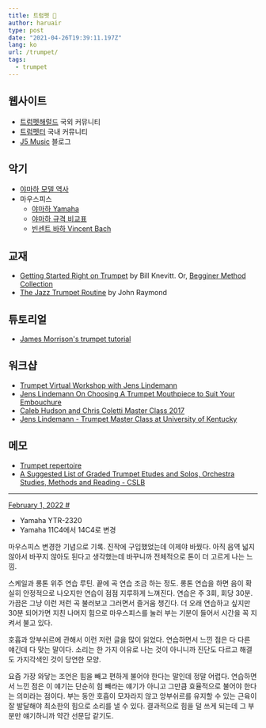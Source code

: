 ```yaml
---
title: 트럼펫 🎺
author: haruair
type: post
date: "2021-04-26T19:39:11.197Z"
lang: ko
url: /trumpet/
tags:
  - trumpet
---
```


## 웹사이트

- [트럼펫해럴드](https://www.trumpetherald.com/) 국외 커뮤니티
- [트럼펫터](http://www.trumpeter.co.kr) 국내 커뮤니티
- [J5 Music](https://lotusbeagle.tistory.com/) 블로그

## 악기

- [야마하 모델 역사](https://www.trumpet-history.com/yamaha%20models.htm)
- 마우스피스
  - [야마하 Yamaha](https://usa.yamaha.com/files/download/brochure/6/1267056/WA-37R.pdf)
  - [야마하 규격 비교표](https://denlillebasun.no/wp-content/uploads/2017/05/Yamaha-munntykker-for-trompet-kornett-og-flygelhorn.pdf)
  - [빈센트 바하 Vincent Bach](https://www.bachbrass.com/application/files/4614/8521/7763/AV2BA901_Original_1889_web.pdf)

## 교재

- [Getting Started Right on Trumpet](https://qpress.ca/product/getting-started-right-trumpet-knevitt-pdf) by Bill Knevitt. Or, [Begginer Method Collection](https://qpress.ca/product/begginer-method-collection)
- [The Jazz Trumpet Routine](https://john-raymond.com/store/jazz-trumpet-routine-pdf) by John Raymond

## 튜토리얼

- [James Morrison's trumpet tutorial](https://www.youtube.com/watch?v=oGm1MAT-ttQ)

## 워크샵

- [Trumpet Virtual Workshop with Jens Lindemann](https://www.youtube.com/watch?v=Npb1Ep3eEnQ)
- [Jens Lindemann On Choosing A Trumpet Mouthpiece to Suit Your Embouchure](https://www.youtube.com/watch?v=2ktNxEX8Ggw)
- [Caleb Hudson and Chris Coletti Master Class 2017](https://www.youtube.com/watch?v=ufjbjLINJFE)
- [Jens Lindemann - Trumpet Master Class at University of Kentucky](https://www.youtube.com/watch?v=EUs7nENq_Xc)

## 메모

- [Trumpet repertoire](https://en.wikipedia.org/wiki/Trumpet_repertoire)
- [A Suggested List of Graded Trumpet Etudes and Solos, Orchestra Studies, Methods and Reading - CSLB](https://web.csulb.edu/depts/music/areas/brass-studies/rep/trumpet-rep.pdf)


<hr class="memo-divider" />

<a class="memo-date" id="2022-02-01T20:26:34.710Z" href="#2022-02-01T20:26:34.710Z">February 1, 2022 #</a>

- Yamaha YTR-2320
- Yamaha 11C4에서 14C4로 변경

마우스피스 변경한 기념으로 기록. 진작에 구입했었는데 이제야 바꿨다. 아직 음역 넓지 않아서 바꾸지 않아도 된다고 생각했는데 바꾸니까 전체적으로 톤이 더 고르게 나는 느낌.

스케일과 롱톤 위주 연습 루틴. 끝에 곡 연습 조금 하는 정도. 롱톤 연습을 하면 음이 확실히 안정적으로 나오지만 연습이 점점 지루하게 느껴진다. 연습은 주 3회, 회당 30분. 가끔은 그냥 이런 저런 곡 불러보고 그러면서 즐거움 챙긴다. 더 오래 연습하고 싶지만 30분 되어가면 지친 나머지 힘으로 마우스피스를 눌러 부는 기분이 들어서 시간을 꼭 지켜서 불고 있다.

호흡과 앙부쉬르에 관해서 이런 저런 글을 많이 읽었다. 연습하면서 느낀 점은 다 다른 얘긴데 다 맞는 말이다. 소리는 한 가지 이유로 나는 것이 아니니까 진단도 다르고 해결도 가지각색인 것이 당연한 모양.

요즘 가장 와닿는 조언은 힘을 빼고 편하게 불어야 한다는 말인데 정말 어렵다. 연습하면서 느낀 점은 이 얘기는 단순히 힘 빼라는 얘기가 아니고 그만큼 효율적으로 불어야 한다는 의미라는 점이다. 부는 동안 호흡이 모자라지 않고 앙부쉬르를 유지할 수 있는 근육이 잘 발달해야 최소한의 힘으로 소리를 낼 수 있다. 결과적으로 힘을 덜 쓰게 되는데 그 부분만 얘기하니까 약간 선문답 같기도.
